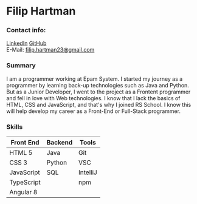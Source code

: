 # Filip Hartman

### Contact info:

[LinkedIn](https://www.linkedin.com/in/filip-hartman/)
[GitHub](https://github.com/filipHartman)  
E-Mail: [filip.hartman23@gmail.com](mailto:filip.hartman23@gmail.com)

### Summary
I am a programmer working at Epam System. I started my journey as a programmer by learning back-up technologies such as Java and Python. But as a Junior Developer, I went to the project as a Frontent programmer and fell in love with Web technologies. I know that I lack the basics of HTML, CSS and JavaScript, and that's why I joined RS School. I know this will help develop my career as a Front-End or Full-Stack programmer.

### Skills
Front End|Backend|Tools
---------|-------|-----
HTML 5 | Java | Git
CSS 3 | Python | VSC
JavaScript | SQL | IntelliJ
TypeScript | | npm
Angular 8 |

